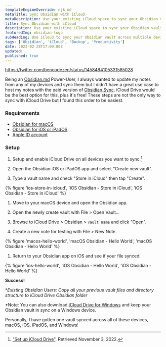 ```yaml
---
templateEngineOverride: njk,md
metaTitle: Sync Obsidian with iCloud 
metaDescription: Use your existing iCloud space to sync your Obsidian vault across multiple devices.
title: Sync Obsidian with iCloud 
description: Use your existing iCloud space to sync your Obsidian vault across multiple devices.
featuredImg: obsidian-logo
subHeading: Use iCloud to sync your Obsidian vault across multiple devices.
tags: ['Obsidian', 'iCloud', 'Backup', 'Productivity']
date: 2023-02-28T17:00:00Z
updated:
published: true
---
```


<div class="col-start-3 col-end-9">

https://twitter.com/bencodezen/status/1458484105331585028

Being an [Obsidian.md](https://obsidian.md) Power-User, I always wanted to update my notes from any of my devices and sync them but I didn't have a great use case to host my notes with the paid version of [Obsidian Sync](https://obsidian.md/sync). iCloud Drive would be the best option for this, plus it's free! These steps are not the only way to sync with iCloud Drive but I found this order to be easiest.

### Requirements
- [Obsidian for macOS](https://obsidian.md/download)
- [Obsidian for iOS or iPadOS](https://apps.apple.com/us/app/obsidian-connected-notes/id1557175442) 
- [Apple ID account](https://appleid.apple.com/)

### Setup

1. Setup and enable iCloud Drive on all devices you want to sync.[^1]

1. Open the Obsidian iOS or iPadOS app and select "Create new vault".

1. Type a vault name and check "Store in iCloud" then tap "Create".

{% figure 'ios-store-in-icloud', 'iOS Obsidian - Store in iCloud', 'iOS Obsidian - Store in iCloud' %}

1. Move to your macOS device and open the Obsidian app.

1. Open the newly create vault with File > Open Vault... 

1. Browse to iCloud Drive > Obsidian > `vault name` and click "Open".

1. Create a new note for testing with File > New Note.

{% figure 'macos-hello-world', 'macOS Obsidian - Hello World', 'macOS Obsidian - Hello World' %}

1. Return to your Obsidian app on iOS and see if your file synced.

{% figure 'ios-hello-world', 'iOS Obsidian - Hello World', 'iOS Obsidian - Hello World' %}

**Success!**

**Existing Obsidian Users: Copy all your previous vault files and directory structure to iCloud Drive Obsidian folder*

*Note: You can also download [iCloud Drive for Windows](https://support.apple.com/en-us/HT204283) and keep your Obsidian vault in sync on a Windows device.

Personally, I have gotten one vault synced across all of these devices, macOS, iOS, iPadOS, and Windows!

[^1]: ["Set up iCloud Drive"](https://support.apple.com/en-us/HT204025). Retrieved November 3, 2022.

</div>